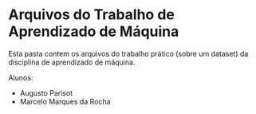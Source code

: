 # Arquivos do Trabalho de Aprendizado de Máquina
Esta pasta contem os arquivos do trabalho prático (sobre um dataset) da disciplina de aprendizado de máquina.

Alunos: 
* Augusto Parisot
* Marcelo Marques da Rocha
